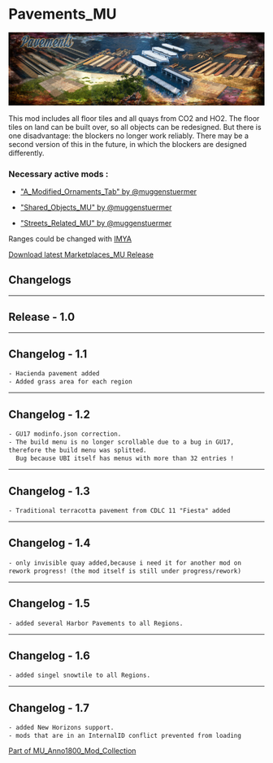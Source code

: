 # Pavements_MU

![](../doc/pavements_banner.jpg)

This mod includes all floor tiles and all quays from CO2 and HO2.
The floor tiles on land can be built over, so all objects can be redesigned.
But there is one disadvantage: the blockers no longer work reliably.
There may be a second version of this in the future, in which the blockers are designed differently.

### Necessary active mods :

- ["A_Modified_Ornaments_Tab" by @muggenstuermer](https://mod.io/g/anno-1800/m/amodifiedornamentstabmu)

- ["Shared_Objects_MU" by @muggenstuermer](https://mod.io/g/anno-1800/m/sharedobjectsmu)

- ["Streets_Related_MU" by @muggenstuermer](https://mod.io/g/anno-1800/m/streetsrelatedmu)


Ranges could be changed with [IMYA](https://github.com/anno-mods/iModYourAnno)

[Download latest Marketplaces_MU Release](https://github.com/muggenstuermer/MU_Anno1800_Mod_Collection/releases/latest)


## Changelogs

---------------------------
Release - 1.0
---------------------------

---------------------------
Changelog - 1.1
---------------------------
	- Hacienda pavement added
	- Added grass area for each region
	
---------------------------
Changelog - 1.2
---------------------------
	- GU17 modinfo.json correction.
	- The build menu is no longer scrollable due to a bug in GU17, therefore the build menu was splitted.
	  Bug because UBI itself has menus with more than 32 entries !
	  
---------------------------
Changelog - 1.3
---------------------------
	- Traditional terracotta pavement from CDLC 11 "Fiesta" added
	
---------------------------
Changelog - 1.4
---------------------------
	- only invisible quay added,because i need it for another mod on rework progress! (the mod itself is still under progress/rework)
	
---------------------------
Changelog - 1.5
---------------------------
	- added several Harbor Pavements to all Regions.
	
---------------------------
Changelog - 1.6
---------------------------
	- added singel snowtile to all Regions.
	
---------------------------
Changelog - 1.7
---------------------------
	- added New Horizons support.
	- mods that are in an InternalID conflict prevented from loading
	
	
	
[Part of MU_Anno1800_Mod_Collection](https://github.com/muggenstuermer/MU_Anno1800_Mod_Collection)